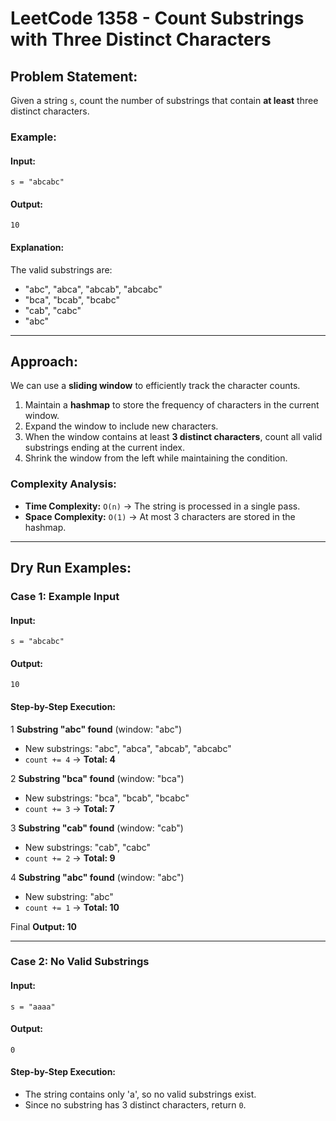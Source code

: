 # LeetCode 1358 - Count Substrings with Three Distinct Characters

## Problem Statement:
Given a string `s`, count the number of substrings that contain **at least** three distinct characters.

### **Example:**
#### **Input:**
```plaintext
s = "abcabc"
```
#### **Output:**
```plaintext
10
```
#### **Explanation:**
The valid substrings are:
- "abc", "abca", "abcab", "abcabc"
- "bca", "bcab", "bcabc"
- "cab", "cabc"
- "abc"

---

## **Approach:**
We can use a **sliding window** to efficiently track the character counts.

1. Maintain a **hashmap** to store the frequency of characters in the current window.
2. Expand the window to include new characters.
3. When the window contains at least **3 distinct characters**, count all valid substrings ending at the current index.
4. Shrink the window from the left while maintaining the condition.

### **Complexity Analysis:**
- **Time Complexity:** `O(n)` → The string is processed in a single pass.
- **Space Complexity:** `O(1)` → At most 3 characters are stored in the hashmap.

---

## **Dry Run Examples:**

### **Case 1: Example Input**
#### **Input:**
```plaintext
s = "abcabc"
```
#### **Output:**
```plaintext
10
```
#### **Step-by-Step Execution:**

1️ **Substring "abc" found** (window: "abc")  
   - New substrings: "abc", "abca", "abcab", "abcabc"  
   - `count += 4` → **Total: 4**

2️ **Substring "bca" found** (window: "bca")  
   - New substrings: "bca", "bcab", "bcabc"  
   - `count += 3` → **Total: 7**

3️ **Substring "cab" found** (window: "cab")  
   - New substrings: "cab", "cabc"  
   - `count += 2` → **Total: 9**

4️ **Substring "abc" found** (window: "abc")  
   - New substring: "abc"  
   - `count += 1` → **Total: 10**

Final **Output: 10**

---

### **Case 2: No Valid Substrings**
#### **Input:**
```plaintext
s = "aaaa"
```
#### **Output:**
```plaintext
0
```
#### **Step-by-Step Execution:**
- The string contains only 'a', so no valid substrings exist.
- Since no substring has 3 distinct characters, return `0`. 

